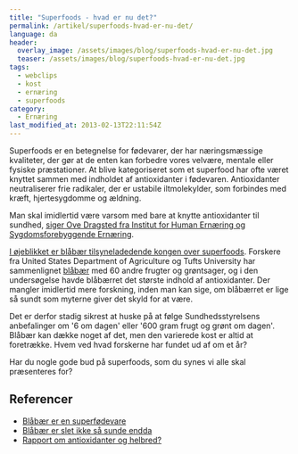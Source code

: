 ```yaml
---
title: "Superfoods - hvad er nu det?"
permalink: /artikel/superfoods-hvad-er-nu-det/
language: da
header:
  overlay_image: /assets/images/blog/superfoods-hvad-er-nu-det.jpg
  teaser: /assets/images/blog/superfoods-hvad-er-nu-det.jpg
tags:
  - webclips
  - kost
  - ernæring
  - superfoods
category:
  - Ernæring
last_modified_at: 2013-02-13T22:11:54Z
---
```


Superfoods er en betegnelse for fødevarer, der har næringsmæssige kvaliteter, der gør at de enten kan forbedre vores velvære, mentale eller fysiske præstationer. At blive kategoriseret som et superfood har ofte været knyttet sammen med indholdet af antioxidanter i fødevaren. Antioxidanter neutraliserer frie radikaler, der er ustabile iltmolekylder, som forbindes med kræft, hjertesygdomme og ældning.

Man skal imidlertid være varsom med bare at knytte antioxidanter til sundhed, [siger Ove Dragsted fra Institut for Human Ernæring og Sygdomsforebyggende Ernæring](https://www.dr.dk/nyheder/indland/pas-paa-med-antioxidanter).

[I øjeblikket er blåbær tilsyneladedende kongen over superfoods](https://politiken.dk/forbrugogliv/sundhedogmotion/guidersundhedogmotion/art4971727/Bl%C3%A5b%C3%A6r-er-en-superf%C3%B8devare). Forskere fra United States Department of Agriculture og Tufts University har sammenlignet [blåbær](http://da.wikipedia.org/wiki/Bl%C3%A5b%C3%A6r) med 60 andre frugter og grøntsager, og i den undersøgelse havde blåbærret det største indhold af antioxidanter. Der mangler imidlertid mere forskning, inden man kan sige, om blåbærret er lige så sundt som myterne giver det skyld for at være.

Det er derfor stadig sikrest at huske på at følge Sundhedsstyrelsens anbefalinger om '6 om dagen' eller '600 gram frugt og grønt om dagen'. Blåbær kan dække noget af det, men den varierede kost er altid at foretrække. Hvem ved hvad forskerne har fundet ud af om et år?

Har du nogle gode bud på superfoods, som du synes vi alle skal præsenteres for?

## Referencer

- [Blåbær er en superfødevare](https://politiken.dk/forbrugogliv/sundhedogmotion/guidersundhedogmotion/art4971727/Bl%C3%A5b%C3%A6r-er-en-superf%C3%B8devare)
- [Blåbær er slet ikke så sunde endda](https://www.bt.dk/slank/blaabaer-er-slet-ikke-saa-sunde-endda)
- [Rapport om antioxidanter og helbred?](http://www.meraadet.dk/gfx/uploads/rapporter_pdf/7193_antioxidanter.pdf)

